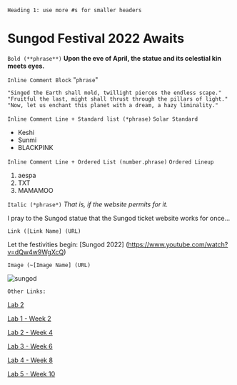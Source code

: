 `Heading 1: use more #s for smaller headers`
# Sungod Festival 2022 Awaits

`Bold (**phrase**)`
**Upon the eve of April, the statue and its celestial kin meets eyes.**

`Inline Comment Block` "`phrase`"
```
"Singed the Earth shall mold, twillight pierces the endless scape."
"Fruitful the last, might shall thrust through the pillars of light."
"Now, let us enchant this planet with a dream, a hazy liminality."
```
`Inline Comment Line + Standard list (*phrase)`
`Solar Standard`
* Keshi
* Sunmi
* BLACKPINK

`Inline Comment Line + Ordered List (number.phrase)`
`Ordered Lineup`
1. aespa
2. TXT
3. MAMAMOO

`Italic (*phrase*)`
*That is, if the website permits for it.*

I pray to the Sungod statue that the Sungod ticket website works for once...

`Link ([Link Name] (URL)`

Let the festivities begin:
[Sungod 2022] (https://www.youtube.com/watch?v=dQw4w9WgXcQ)

`Image (~[Image Name] (URL)`

![sungod](https://user-images.githubusercontent.com/73847942/162285215-427ea37c-2025-48e5-ae7f-44e741888e17.jpeg)


`Other Links:`

[Lab 2](https://ddavevo.github.io/cse15l-lab-reports/lab-report-1-week-2.html)

[Lab 1 - Week 2](https://ddavevo.github.io/cse15l-lab-reports/lab1report-week2/labreport.html)

[Lab 2 - Week 4](https://ddavevo.github.io/cse15l-lab-reports/lab2report-week4/lab2report.html)

[Lab 3 - Week 6](https://ddavevo.github.io/cse15l-lab-reports/lab3report-week6/labreport3.html)

[Lab 4 - Week 8](https://ddavevo.github.io/cse15l-lab-reports/lab4report-week8/labreport4.html)

[Lab 5 - Week 10](https://ddavevo.github.io/cse15l-lab-reports/labreport5-week10/labreport5.html)
